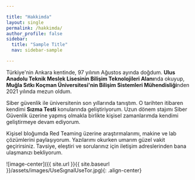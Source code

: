 ```yaml
---

title: "Hakkimda"
layout: single
permalink: /hakkimda/
author_profile: false
sidebar:
  title: "Sample Title"
  nav: sidebar-sample

---
```


Türkiye'nin Ankara kentinde, 97 yılının Ağustos ayında doğdum. **Ulus Anadolu Teknik Meslek Lisesinin Bilişim Teknolojileri Alanı**nda okuyup, **Muğla Sıtkı Koçman Üniversitesi'nin Bilişim Sistemleri Mühendisliği**nden 2021 yılında mezun oldum.

Siber güvenlik ile üniversitenin son yıllarında tanıştım. O tarihten itibaren kendimi **Sızma Testi** konularında geliştiriyorum. Uzun dönem stajımı Siber Güvenlik üzerine yapmış olmakla birlikte kişisel zamanlarımda kendimi geliştirmeye devam ediyorum.

Kişisel bloğumda Red Teaming üzerine araştırmalarımı, makine ve lab çözümlerini paylaşıyorum. Yazılarımı okurken umarım güzel vakit geçirirsiniz. Tavsiye, eleştiri ve sorularınız için iletişim adreslerinden bana ulaşmanızı bekliyorum.

![image-center]({{ site.url }}{{ site.baseurl }}/assets/images/UseSıgnalUseTor.jpg){: .align-center}
